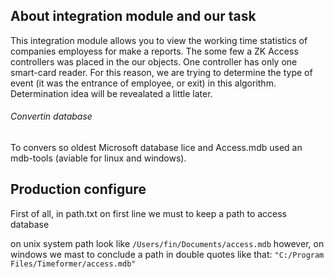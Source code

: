 ## About integration module and our task
This integration module allows you to view the working time statistics of companies employess for make a reports. The some few a ZK Access controllers was placed in the our objects. One controller has only one smart-card reader. For this reason, we are trying to determine the type of event (it was the entrance of employee, or exit) in this algorithm. Determination idea will be revealated a little later.
 
 ###### Convertin database
  To convers so oldest Microsoft database lice and Access.mdb used an mdb-tools (aviable for linux and windows).

## Production configure

First of all, in path.txt on first line we must to keep a path to access database

on unix system path look like `/Users/fin/Documents/access.mdb`
however, on windows we mast to conclude a path in double quotes like that: `"C:/Program Files/Timeformer/access.mdb"`
